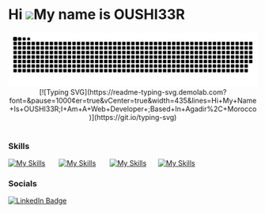 Hi ![](https://user-images.githubusercontent.com/18350557/176309783-0785949b-9127-417c-8b55-ab5a4333674e.gif)My name is OUSHI33R
========================================================================================================================================
<div align="center">
  <img  src="grid-snake.svg" alt="snake" />
</div>

<div align="center">
  [![Typing SVG](https://readme-typing-svg.demolab.com?font=&pause=1000&center=true&vCenter=true&width=435&lines=Hi+My+Name+Is+OUSHI33R;I+Am+A+Web+Developer+;Based+In+Agadir%2C+Morocco)](https://git.io/typing-svg)
</div>


<br/>

### Skills

[![My Skills](https://skillicons.dev/icons?i=html,css)](https://skillicons.dev) &nbsp;&nbsp;&nbsp;&nbsp;&nbsp; [![My Skills](https://skillicons.dev/icons?i=js,react)](https://skillicons.dev) &nbsp;&nbsp;&nbsp;&nbsp;&nbsp; [![My Skills](https://skillicons.dev/icons?i=php,laravel)](https://skillicons.dev) &nbsp;&nbsp;&nbsp;&nbsp;&nbsp;[![My Skills](https://skillicons.dev/icons?i=figma,ai)](https://skillicons.dev)
<br/>

### Socials

<div id="badges">
  <a href="https://www.linkedin.com/in/oushi33r/">
    <img src="https://img.shields.io/badge/LinkedIn-blue?style=for-the-badge&logo=linkedin&logoColor=white" alt="LinkedIn Badge"/>
  </a>
</div>

